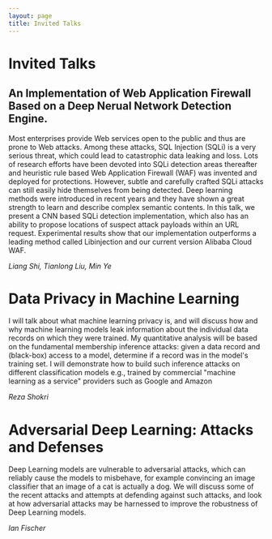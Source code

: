 ```yaml
---
layout: page
title: Invited Talks
---
```


# Invited Talks


<a name='shi'></a>
## An Implementation of Web Application Firewall Based on a Deep Nerual Network Detection Engine.
Most enterprises provide Web services open to the public and thus are prone to Web attacks. Among these attacks, SQL Injection (SQLi) is a very serious threat, which could lead to catastrophic data leaking and loss. Lots of research efforts have been devoted into SQLi detection areas thereafter and heuristic rule based Web Application Firewall (WAF) was invented and deployed for protections. However, subtle and carefully crafted SQLi attacks can still easily hide themselves from being detected. Deep learning methods were introduced in recent years and they have shown a great strength to learn and describe complex semantic contents. In this talk, we present a CNN based SQLi detection implementation, which also has an ability to propose locations of suspect attack payloads within an URL request. Experimental results show that our implementation outperforms a leading method called Libinjection and our current version Alibaba Cloud WAF.

*Liang Shi, Tianlong Liu, Min Ye*


<a name='reza'></a>
Data Privacy in Machine Learning
================================

I will talk about what machine learning privacy is, and will discuss
how and why machine learning models leak information about the
individual data records on which they were trained. My quantitative
analysis will be based on the fundamental membership inference
attacks: given a data record and (black-box) access to a model,
determine if a record was in the model's training set. I will
demonstrate how to build such inference attacks on different
classification models e.g., trained by commercial "machine learning
as a service" providers such as Google and Amazon

*Reza Shokri*


<a name='ian'></a>
Adversarial Deep Learning: Attacks and Defenses
===============================================

Deep Learning models are vulnerable to adversarial attacks, which can reliably cause the models to misbehave, for example convincing an image classifier that an image of a cat is actually a dog.  We will discuss some of the recent attacks and attempts at defending against such attacks, and look at how adversarial attacks may be harnessed to improve the robustness of Deep Learning models.

*Ian Fischer*



